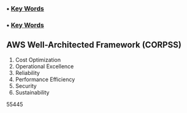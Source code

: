 ### • [Key Words](https://github.com/cyberjalen/my-notes/blob/b3da4d0c11e4d9ec26743d67ec6db0c71dbfb178/smaller%20sections/keywords%20aws%20cloud.md)

### • [Key Words](https://github.com/cyberjalen/my-notes/blob/b3da4d0c11e4d9ec26743d67ec6db0c71dbfb178/smaller%20sections/keywords%20aws%20cloud.md)


## AWS Well-Architected Framework (CORPSS)

1. Cost Optimization 
2. Operational Excellence 
3. Reliability 
4. Performance Efficiency 
5. Security 
6. Sustainability 

55445